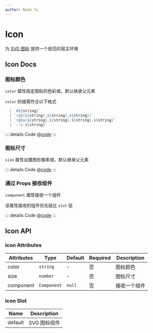 ```yaml
---
author: Noah Yu
---
```


# Icon

为 [SVG 图标](/components/icons/) 提供一个规范的宿主环境

## Icon Docs

### 图标颜色

`color` 属性指定图标的色彩值，默认继承父元素

`color` 的值需符合以下格式

```ts
  | `#${string}`
  | `rgb(${string},${string},${string})`
  | `rgba(${string},${string},${string},${string}`
  | `--c-${string}`
```

<Preview>
  <IconBasic />
</Preview>

::: details Code
@[code](./Basic.vue)
:::

### 图标尺寸

`size` 属性设置图标像素值，默认继承父元素

<Preview>
  <IconSize />
</Preview>

::: details Code
@[code](./Size.vue)
:::

### 通过 Props 接收组件

`component` 属性接收一个组件

该属性接收的组件优先级比 `slot` 低

<Preview>
  <IconComponent />
</Preview>

::: details Code
@[code](./Component.vue)
:::

## Icon API

### Icon Attributes

| Attributes | Type        | Default | Required | Description  |
| ---------- | ----------- | ------- | -------- | ------------ |
| color      | `string`    | -       | 否       | 图标颜色     |
| size       | `number`    | -       | 否       | 图标尺寸     |
| component  | `Component` | `null`  | 否       | 接收一个组件 |

### Icon Slot

| Name    | Description  |
| ------- | ------------ |
| default | SVG 图标组件 |
